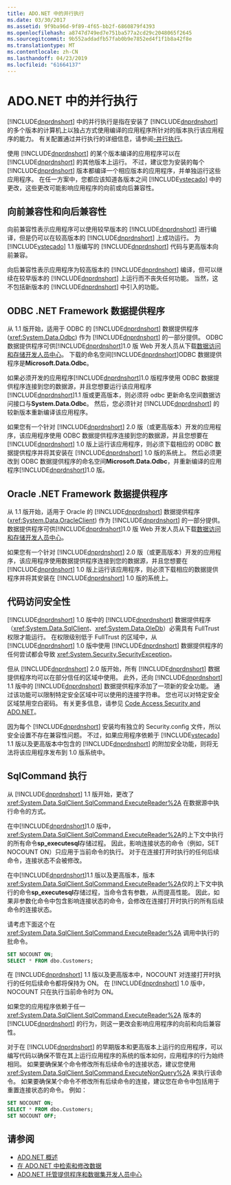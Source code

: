 ```yaml
---
title: ADO.NET 中的并行执行
ms.date: 03/30/2017
ms.assetid: 9f9ba96d-9f89-4f65-bb2f-6860879f4393
ms.openlocfilehash: a8747d749ed7e751ba577a2cd29c2048065f2645
ms.sourcegitcommit: 9b552addadfb57fab0b9e7852ed4f1f1b8a42f8e
ms.translationtype: MT
ms.contentlocale: zh-CN
ms.lasthandoff: 04/23/2019
ms.locfileid: "61664137"
---
```

# <a name="side-by-side-execution-in-adonet"></a>ADO.NET 中的并行执行
[!INCLUDE[dnprdnshort](../../../../includes/dnprdnshort-md.md)] 中的并行执行是指在安装了 [!INCLUDE[dnprdnshort](../../../../includes/dnprdnshort-md.md)] 的多个版本的计算机上以独占方式使用编译的应用程序所针对的版本执行该应用程序的能力。 有关配置通过并行执行的详细信息，请参阅[-并行执行](../../../../docs/framework/deployment/side-by-side-execution.md)。  
  
 使用 [!INCLUDE[dnprdnshort](../../../../includes/dnprdnshort-md.md)] 的某个版本编译的应用程序可以在 [!INCLUDE[dnprdnshort](../../../../includes/dnprdnshort-md.md)] 的其他版本上运行。 不过，建议您为安装的每个 [!INCLUDE[dnprdnshort](../../../../includes/dnprdnshort-md.md)] 版本都编译一个相应版本的应用程序，并单独运行这些应用程序。 在任一方案中，您都应该知道各版本之间 [!INCLUDE[vstecado](../../../../includes/vstecado-md.md)] 中的更改，这些更改可能影响应用程序的向前或向后兼容性。  
  
## <a name="forward-compatibility-and-backward-compatibility"></a>向前兼容性和向后兼容性  
 向前兼容性表示应用程序可以使用较早版本的 [!INCLUDE[dnprdnshort](../../../../includes/dnprdnshort-md.md)] 进行编译，但是仍可以在较高版本的 [!INCLUDE[dnprdnshort](../../../../includes/dnprdnshort-md.md)] 上成功运行。 为 [!INCLUDE[vstecado](../../../../includes/vstecado-md.md)] 1.1 版编写的 [!INCLUDE[dnprdnshort](../../../../includes/dnprdnshort-md.md)] 代码与更高版本向前兼容。  
  
 向后兼容性表示应用程序为较高版本的 [!INCLUDE[dnprdnshort](../../../../includes/dnprdnshort-md.md)] 编译，但可以继续在较早版本的 [!INCLUDE[dnprdnshort](../../../../includes/dnprdnshort-md.md)] 上运行而不丧失任何功能。 当然，这不包括新版本的 [!INCLUDE[dnprdnshort](../../../../includes/dnprdnshort-md.md)] 中引入的功能。  
  
## <a name="the-net-framework-data-provider-for-odbc"></a>ODBC .NET Framework 数据提供程序  
 从 1.1 版开始，适用于 ODBC 的 [!INCLUDE[dnprdnshort](../../../../includes/dnprdnshort-md.md)] 数据提供程序 (<xref:System.Data.Odbc>) 作为 [!INCLUDE[dnprdnshort](../../../../includes/dnprdnshort-md.md)] 的一部分提供。 ODBC 数据提供程序可供[!INCLUDE[dnprdnshort](../../../../includes/dnprdnshort-md.md)]1.0 版 Web 开发人员从下载[数据访问和存储开发人员中心](https://go.microsoft.com/fwlink/?linkid=4173)。 下载的命名空间[!INCLUDE[dnprdnshort](../../../../includes/dnprdnshort-md.md)]ODBC 数据提供程序是**Microsoft.Data.Odbc**。  
  
 如果必须开发的应用程序[!INCLUDE[dnprdnshort](../../../../includes/dnprdnshort-md.md)]1.0 版程序使用 ODBC 数据提供程序连接到您的数据源，并且您想要运行该应用程序[!INCLUDE[dnprdnshort](../../../../includes/dnprdnshort-md.md)]1.1 版或更高版本，则必须将 odbc 更新命名空间数据访问接口与**System.Data.Odbc**。 然后，您必须针对 [!INCLUDE[dnprdnshort](../../../../includes/dnprdnshort-md.md)] 的较新版本重新编译该应用程序。  
  
 如果您有一个针对 [!INCLUDE[dnprdnshort](../../../../includes/dnprdnshort-md.md)] 2.0 版（或更高版本）开发的应用程序，该应用程序使用 ODBC 数据提供程序连接到您的数据源，并且您想要在 [!INCLUDE[dnprdnshort](../../../../includes/dnprdnshort-md.md)] 1.0 版上运行该应用程序，则必须下载相应的 ODBC 数据提供程序并将其安装在 [!INCLUDE[dnprdnshort](../../../../includes/dnprdnshort-md.md)] 1.0 版的系统上。 然后必须更改到 ODBC 数据提供程序的命名空间**Microsoft.Data.Odbc**，并重新编译的应用程序[!INCLUDE[dnprdnshort](../../../../includes/dnprdnshort-md.md)]1.0 版。  
  
## <a name="the-net-framework-data-provider-for-oracle"></a>Oracle .NET Framework 数据提供程序  
 从 1.1 版开始，适用于 Oracle 的 [!INCLUDE[dnprdnshort](../../../../includes/dnprdnshort-md.md)] 数据提供程序 (<xref:System.Data.OracleClient>) 作为 [!INCLUDE[dnprdnshort](../../../../includes/dnprdnshort-md.md)] 的一部分提供。 数据提供程序可供[!INCLUDE[dnprdnshort](../../../../includes/dnprdnshort-md.md)]1.0 版 Web 开发人员从下载[数据访问和存储开发人员中心](https://go.microsoft.com/fwlink/?linkid=4173)。  
  
 如果您有一个针对 [!INCLUDE[dnprdnshort](../../../../includes/dnprdnshort-md.md)] 2.0 版（或更高版本）开发的应用程序，该应用程序使用数据提供程序连接到您的数据源，并且您想要在 [!INCLUDE[dnprdnshort](../../../../includes/dnprdnshort-md.md)] 1.0 版上运行该应用程序，则必须下载相应的数据提供程序并将其安装在 [!INCLUDE[dnprdnshort](../../../../includes/dnprdnshort-md.md)] 1.0 版的系统上。  
  
## <a name="code-access-security"></a>代码访问安全性  
 [!INCLUDE[dnprdnshort](../../../../includes/dnprdnshort-md.md)] 1.0 版中的 [!INCLUDE[dnprdnshort](../../../../includes/dnprdnshort-md.md)] 数据提供程序（<xref:System.Data.SqlClient>、<xref:System.Data.OleDb>）必需具有 FullTrust 权限才能运行。 在权限级别低于 FullTrust 的区域中，从 [!INCLUDE[dnprdnshort](../../../../includes/dnprdnshort-md.md)] 1.0 版中使用 [!INCLUDE[dnprdnshort](../../../../includes/dnprdnshort-md.md)] 数据提供程序的任何尝试都会导致 <xref:System.Security.SecurityException>。  
  
 但从 [!INCLUDE[dnprdnshort](../../../../includes/dnprdnshort-md.md)] 2.0 版开始，所有 [!INCLUDE[dnprdnshort](../../../../includes/dnprdnshort-md.md)] 数据提供程序均可以在部分信任的区域中使用。 此外，还向 [!INCLUDE[dnprdnshort](../../../../includes/dnprdnshort-md.md)] 1.1 版中的 [!INCLUDE[dnprdnshort](../../../../includes/dnprdnshort-md.md)] 数据提供程序添加了一项新的安全功能。 通过该功能可以限制特定安全区域中可以使用的连接字符串。 您也可以对特定安全区域禁用空白密码。 有关更多信息，请参见 [Code Access Security and ADO.NET](../../../../docs/framework/data/adonet/code-access-security.md)。  
  
 因为每个 [!INCLUDE[dnprdnshort](../../../../includes/dnprdnshort-md.md)] 安装均有独立的 Security.config 文件，所以安全设置不存在兼容性问题。 不过，如果应用程序依赖于 [!INCLUDE[vstecado](../../../../includes/vstecado-md.md)] 1.1 版以及更高版本中包含的 [!INCLUDE[dnprdnshort](../../../../includes/dnprdnshort-md.md)] 的附加安全功能，则将无法将该应用程序发布到 1.0 版系统中。  
  
## <a name="sqlcommand-execution"></a>SqlCommand 执行  
 从 [!INCLUDE[dnprdnshort](../../../../includes/dnprdnshort-md.md)] 1.1 版开始，更改了 <xref:System.Data.SqlClient.SqlCommand.ExecuteReader%2A> 在数据源中执行命令的方式。  
  
 在中[!INCLUDE[dnprdnshort](../../../../includes/dnprdnshort-md.md)]1.0 版中，<xref:System.Data.SqlClient.SqlCommand.ExecuteReader%2A>的上下文中执行的所有命令**sp_executesql**存储过程。 因此，影响连接状态的命令（例如，SET NOCOUNT ON）只应用于当前命令的执行。 对于在连接打开时执行的任何后续命令，连接状态不会被修改。  
  
 在中[!INCLUDE[dnprdnshort](../../../../includes/dnprdnshort-md.md)]1.1 版以及更高版本，版本<xref:System.Data.SqlClient.SqlCommand.ExecuteReader%2A>仅的上下文中执行的命令**sp_executesql**存储过程，当命令含有参数，从而提高性能。 因此，如果非参数化命令中包含影响连接状态的命令，会修改在连接打开时执行的所有后续命令的连接状态。  
  
 请考虑下面这个在 <xref:System.Data.SqlClient.SqlCommand.ExecuteReader%2A> 调用中执行的批命令。  
  
```sql
SET NOCOUNT ON;  
SELECT * FROM dbo.Customers;  
```  
  
 在 [!INCLUDE[dnprdnshort](../../../../includes/dnprdnshort-md.md)] 1.1 版以及更高版本中，NOCOUNT 对连接打开时执行的任何后续命令都将保持为 ON。 在 [!INCLUDE[dnprdnshort](../../../../includes/dnprdnshort-md.md)] 1.0 版中，NOCOUNT 只在执行当前命令时为 ON。  
  
 如果您的应用程序依赖于任一 <xref:System.Data.SqlClient.SqlCommand.ExecuteReader%2A> 版本的 [!INCLUDE[dnprdnshort](../../../../includes/dnprdnshort-md.md)] 的行为，则这一更改会影响应用程序的向前和向后兼容性。  
  
 对于在 [!INCLUDE[dnprdnshort](../../../../includes/dnprdnshort-md.md)] 的早期版本和更高版本上运行的应用程序，可以编写代码以确保不管在其上运行应用程序的系统的版本如何，应用程序的行为始终相同。 如果要确保某个命令修改所有后续命令的连接状态，建议您使用 <xref:System.Data.SqlClient.SqlCommand.ExecuteNonQuery%2A> 来执行该命令。 如果要确保某个命令不修改所有后续命令的连接，建议您在命令中包括用于重置连接状态的命令。 例如：  
  
```sql
SET NOCOUNT ON;  
SELECT * FROM dbo.Customers;  
SET NOCOUNT OFF;  
```  
  
## <a name="see-also"></a>请参阅

- [ADO.NET 概述](../../../../docs/framework/data/adonet/ado-net-overview.md)
- [在 ADO.NET 中检索和修改数据](../../../../docs/framework/data/adonet/retrieving-and-modifying-data.md)
- [ADO.NET 托管提供程序和数据集开发人员中心](https://go.microsoft.com/fwlink/?LinkId=217917)
